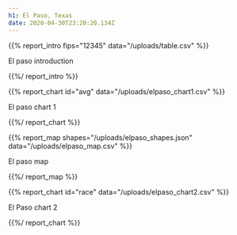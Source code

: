 ```yaml
---
h1: El Paso, Texas
date: 2020-04-30T23:20:20.134Z
---
```



{{% report_intro fips="12345" data="/uploads/table.csv" %}}

El paso introduction

{{%/ report_intro %}}





{{% report_chart id="avg" data="/uploads/elpaso_chart1.csv" %}}

El paso chart 1

{{%/ report_chart %}}





{{% report_map shapes="/uploads/elpaso_shapes.json" data="/uploads/elpaso_map.csv" %}}

El paso map

{{%/ report_map %}}





{{% report_chart id="race" data="/uploads/elpaso_chart2.csv" %}}

El Paso chart 2

{{%/ report_chart %}}